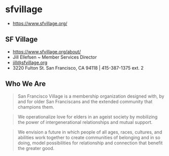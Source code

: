 # sfvillage

* https://www.sfvillage.org/

## SF Village

* <a href="https://www.sfvillage.org/about/">https://www.sfvillage.org/about/</a>
* Jill Ellefsen ~ Member Services Director
* <a href="mailto:jill@sfvillage.org">jill@sfvillage.org</a>
* 3220 Fulton St. San Francisco, CA 94118  |   415-387-1375 ext. 2


## Who We Are

>San Francisco Village is a membership organization designed with, by and for older San Franciscans and the extended community that champions them.

>We operationalize love for elders in an ageist society by mobilizing the power of intergenerational relationships and mutual support.

>We envision a future in which people of all ages, races, cultures, and abilities work together to create communities of belonging and in so doing, model possibilities for relationship and connection that benefit the greater good.
